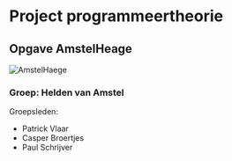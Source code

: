 # Project programmeertheorie
## Opgave AmstelHeage

![AmstelHaege](http://wiki.phoib.net/wiki/images/5/5c/Amstelhaege_k.jpg)

### Groep: Helden van Amstel
Groepsleden:
- Patrick Vlaar
- Casper Broertjes
- Paul Schrijver